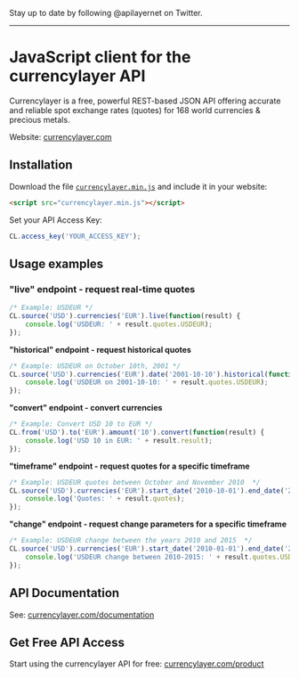 Stay up to date by following @apilayernet on Twitter.
____________

JavaScript client for the currencylayer API
=========

Currencylayer is a free, powerful REST-based JSON API offering accurate and reliable spot exchange rates (quotes) for 168 world currencies & precious metals.

Website: [currencylayer.com](https://currencylayer.com/)  

Installation
-----
Download the file [`currencylayer.min.js`](/currencylayer.min.js) and include it in your website:
``` html
<script src="currencylayer.min.js"></script>
```
Set your API Access Key:
``` js
CL.access_key('YOUR_ACCESS_KEY');
```

Usage examples
-----

### "live" endpoint - request real-time quotes

``` js
/* Example: USDEUR */
CL.source('USD').currencies('EUR').live(function(result) {
    console.log('USDEUR: ' + result.quotes.USDEUR);
});
```

**"historical" endpoint - request historical quotes**

``` js
/* Example: USDEUR on October 10th, 2001 */
CL.source('USD').currencies('EUR').date('2001-10-10').historical(function(result) {
    console.log('USDEUR on 2001-10-10: ' + result.quotes.USDEUR);
});
```

**"convert" endpoint - convert currencies**

``` js
/* Example: Convert USD 10 to EUR */
CL.from('USD').to('EUR').amount('10').convert(function(result) {
    console.log('USD 10 in EUR: ' + result.result);
});
```

**"timeframe" endpoint - request quotes for a specific timeframe**

``` js
/* Example: USDEUR quotes between October and November 2010  */
CL.source('USD').currencies('EUR').start_date('2010-10-01').end_date('2010-11-01').timeframe(function(result) {
    console.log('Quotes: ' + result.quotes);
});
```

**"change" endpoint - request change parameters for a specific timeframe**

``` js
/* Example: USDEUR change between the years 2010 and 2015  */
CL.source('USD').currencies('EUR').start_date('2010-01-01').end_date('2015-01-01').change(function(result) {
    console.log('USDEUR change between 2010-2015: ' + result.quotes.USDEUR.change);
});
```

API Documentation
-----
See: [currencylayer.com/documentation](https://currencylayer.com/documentation)

Get Free API Access
-----
Start using the currencylayer API for free: [currencylayer.com/product](https://currencylayer.com/product)
